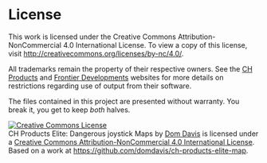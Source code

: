 # License

This work is licensed under the Creative Commons Attribution-NonCommercial 4.0 International License. To view a copy of this license, visit http://creativecommons.org/licenses/by-nc/4.0/.

All trademarks remain the property of their respective owners. See the [CH Products][] and [Frontier Developments][] websites for more details on restrictions regarding use of output from their software.

The files contained in this project are presented without warranty. You break it, you get to keep _both_ halves. 

[CH Products]: http://www.chproducts.com/
[Frontier Developments]: http://www.frontier.co.uk/

<!-- Pretty link to the license -->

<a rel="license" href="http://creativecommons.org/licenses/by-nc/4.0/"><img alt="Creative Commons License" style="border-width:0" src="https://i.creativecommons.org/l/by-nc/4.0/88x31.png" /></a><br /><span xmlns:dct="http://purl.org/dc/terms/" href="http://purl.org/dc/dcmitype/Text" property="dct:title" rel="dct:type">CH Products Elite: Dangerous joystick Maps</span> by <a xmlns:cc="http://creativecommons.org/ns#" href="http://elite.domdavis.com" property="cc:attributionName" rel="cc:attributionURL">Dom Davis</a> is licensed under a <a rel="license" href="http://creativecommons.org/licenses/by-nc/4.0/">Creative Commons Attribution-NonCommercial 4.0 International License</a>.<br />Based on a work at <a xmlns:dct="http://purl.org/dc/terms/" href="https://github.com/domdavis/ch-products-elite-map" rel="dct:source">https://github.com/domdavis/ch-products-elite-map</a>.
